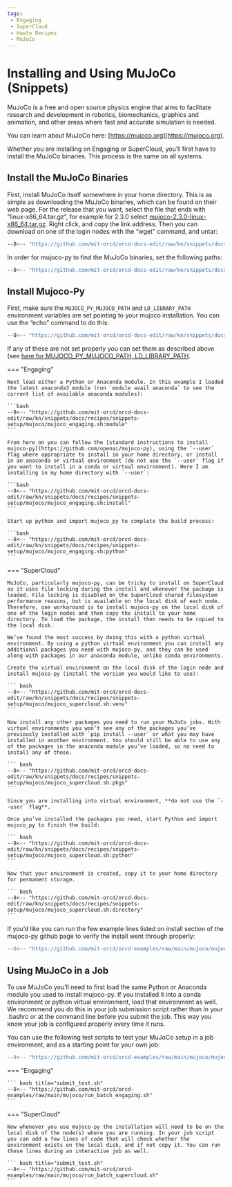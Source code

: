 ```yaml
---
tags:
 - Engaging
 - SuperCloud
 - Howto Recipes
 - MuJoCo
---
```

# Installing and Using MuJoCo (Snippets)

MuJoCo is a free and open source physics engine that aims to facilitate research and development in robotics, biomechanics, graphics and animation, and other areas where fast and accurate simulation is needed.

You can learn about MuJoCo here: [https://mujoco.org](https://mujoco.org).

Whether you are installing on Engaging or SuperCloud, you’ll first have to install the MuJoCo binaries. This process is the same on all systems.

## Install the MuJoCo Binaries

First, install MuJoCo itself somewhere in your home directory. This is as simple as downloading the MuJoCo binaries, which can be found on their web page. For the release that you want, select the file that ends with “linux-x86_64.tar.gz”, for example for 2.3.0 select [mujoco-2.3.0-linux-x86_64.tar.gz](https://github.com/deepmind/mujoco/releases/download/2.3.0/mujoco-2.3.0-linux-x86_64.tar.gz). Right click, and copy the link address. Then you can download on one of the login nodes with the “wget” command, and untar:

```bash
--8<-- "https://github.com/mit-orcd/orcd-docs-edit/raw/kn/snippets/docs/recipes/snippets-setup/mujoco/mujoco-install.sh:login"
```

In order for mujoco-py to find the MuJoCo binaries, set the following paths:

```bash
--8<-- "https://github.com/mit-orcd/orcd-docs-edit/raw/kn/snippets/docs/recipes/snippets-setup/mujoco/mujoco-install.sh:path"
```

## Install Mujoco-Py

First, make sure the `MUJOCO_PY_MUJOCO_PATH` and `LD_LIBRARY_PATH` environment variables are set pointing to your mujoco installation. You can use the “echo” command to do this:

```bash
--8<-- "https://github.com/mit-orcd/orcd-docs-edit/raw/kn/snippets/docs/recipes/snippets-setup/mujoco/mujoco-install.sh:env-var"
```

If any of these are not set properly you can set them as described above (see [here for MUJOCO_PY_MUJOCO_PATH, LD_LIBRARY_PATH](#install-the-mujoco-binaries).

=== "Engaging"

    Next load either a Python or Anaconda module. In this example I loaded the latest anaconda3 module (run `module avail anaconda` to see the current list of available anaconda modules):

    ```bash
    --8<-- "https://github.com/mit-orcd/orcd-docs-edit/raw/kn/snippets/docs/recipes/snippets-setup/mujoco/mujoco_engaging.sh:module"
    ```

    From here on you can follow the [standard instructions to install mujoco-py](https://github.com/openai/mujoco-py), using the `--user` flag where appropriate to install in your home directory, or install in an anaconda or virtual environment (do not use the `--user` flag if you want to install in a conda or virtual environment). Here I am installing in my home directory with `--user`:

    ```bash
    --8<-- "https://github.com/mit-orcd/orcd-docs-edit/raw/kn/snippets/docs/recipes/snippets-setup/mujoco/mujoco_engaging.sh:install"
    ```

    Start up python and import mujoco_py to complete the build process:

    ```bash
    --8<-- "https://github.com/mit-orcd/orcd-docs-edit/raw/kn/snippets/docs/recipes/snippets-setup/mujoco/mujoco_engaging.sh:python"
    ```

=== "SuperCloud"

    MuJoCo, particularly mujoco-py, can be tricky to install on SuperCloud as it uses file locking during the install and whenever the package is loaded. File locking is disabled on the SuperCloud shared filesystem performance reasons, but is available on the local disk of each node. Therefore, one workaround is to install mujoco-py on the local disk of one of the login nodes and then copy the install to your home directory. To load the package, the install then needs to be copied to the local disk.

    We’ve found the most success by doing this with a python virtual environment. By using a python virtual environment you can install any additional packages you need with mujoco-py, and they can be used along with packages in our anaconda module, unlike conda environments.

    Create the virtual environment on the local disk of the login node and install mujoco-py (install the version you would like to use):

    ``` bash
    --8<-- "https://github.com/mit-orcd/orcd-docs-edit/raw/kn/snippets/docs/recipes/snippets-setup/mujoco/mujoco_supercloud.sh:venv"
    ```

    Now install any other packages you need to run your MuJoCo jobs. With virtual environments you won’t see any of the packages you’ve previously installed with `pip install --user` or what you may have installed in another environment. You should still be able to use any of the packages in the anaconda module you’ve loaded, so no need to install any of those.

    ``` bash
    --8<-- "https://github.com/mit-orcd/orcd-docs-edit/raw/kn/snippets/docs/recipes/snippets-setup/mujoco/mujoco_supercloud.sh:pkgs"
    ```

    Since you are installing into virtual environment, **do not use the `--user` flag**.

    Once you’ve installed the packages you need, start Python and import mujoco_py to finish the build:

    ``` bash
    --8<-- "https://github.com/mit-orcd/orcd-docs-edit/raw/kn/snippets/docs/recipes/snippets-setup/mujoco/mujoco_supercloud.sh:python"
    ```

    Now that your environment is created, copy it to your home directory for permanent storage.

    ``` bash
    --8<-- "https://github.com/mit-orcd/orcd-docs-edit/raw/kn/snippets/docs/recipes/snippets-setup/mujoco/mujoco_supercloud.sh:directory"
    ```


If you’d like you can run the few example lines listed on install section of the mujoco-py github page to verify the install went through properly:

```python
--8<-- "https://github.com/mit-orcd/orcd-examples/raw/main/mujoco/mujoco_test.py"
```

## Using MuJoCo in a Job

To use MuJoCo you’ll need to first load the same Python or Anaconda module you used to install mujoco-py. If you installed it into a conda environment or python virtual environment, load that environment as well. We recommend you do this in your job submission script rather than in your .bashrc or at the command line before you submit the job. This way you know your job is configured properly every time it runs.

You can use the following test scripts to test your MuJoCo setup in a job environment, and as a starting point for your own job:

``` py title="mujoco_test.py"
--8<-- "https://github.com/mit-orcd/orcd-examples/raw/main/mujoco/mujoco_test.py"
```

=== "Engaging"

    ``` bash title="submit_test.sh"
    --8<-- "https://github.com/mit-orcd/orcd-examples/raw/main/mujoco/run_batch_engaging.sh"
    ```
=== "SuperCloud"

    Now whenever you use mujoco-py the installation will need to be on the local disk of the node(s) where you are running. In your job script you can add a few lines of code that will check whether the environment exists on the local disk, and if not copy it. You can run these lines during an interactive job as well.

    ``` bash title="submit_test.sh"
    --8<-- "https://github.com/mit-orcd/orcd-examples/raw/main/mujoco/run_batch_supercloud.sh"
    ```